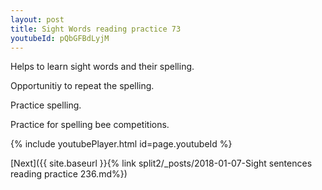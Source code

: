 ```yaml
---
layout: post
title: Sight Words reading practice 73
youtubeId: pQbGFBdLyjM
---
```

 
 
Helps to learn sight words and their spelling.

Opportunitiy to repeat the spelling. 

Practice spelling. 
 
Practice for spelling bee competitions. 
 
{% include youtubePlayer.html id=page.youtubeId %}
 
 

[Next]({{ site.baseurl }}{% link  split2/_posts/2018-01-07-Sight sentences reading practice 236.md%})
 
